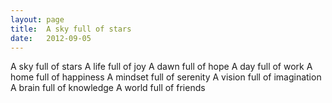 ```yaml
---
layout: page
title:  A sky full of stars
date:   2012-09-05
---
```


A sky full of stars
A life full of joy
A dawn full of hope
A day full of work
A home full of happiness 
A mindset full of serenity 
A vision full of imagination 
A brain full of knowledge 
A world full of friends 